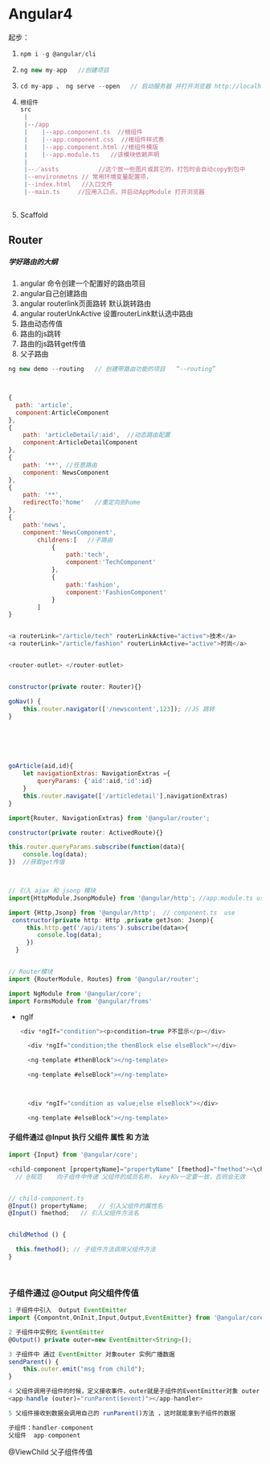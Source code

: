 #  Angular4

起步：

1. ```javascript
   npm i -g @angular/cli
   ```

2. ```javascript
   ng new my-app   //创建项目
   ```

3. ```javascript
   cd my-app 、 ng serve --open   // 启动服务器 并打开浏览器 http://localhost:4200
   ```

4. ```javascript
   根组件
   src
    |
    |--/app
    |	 |--app.component.ts  //根组件
    |	 |--app.component.css  //根组件样式表
    |	 |--app.component.html //根组件模版
    |	 |--app.module.ts   //该模块依赖声明
    |
    |--／assts 			//这个放一些图片或其它的，打包时会自动copy到包中
    |--environmetns // 常用环境变量配置项，
    |--index.html   //入口文件
    |--main.ts     //应用入口点，并启动AppModule 打开浏览器 
   	
   ```

5. Scaffold




## Router 



##### 学好路由的大纲

1. angular 命令创建一个配置好的路由项目
2. angular自己创建路由
3. angular routerlink页面路转 默认跳转路由
4. angular routerUnkActive 设置routerLink默认选中路由
5. 路由动态传值
6. 路由的js跳转
7. 路由的js路转get传值
8. 父子路由



```javascript
ng new demo --routing   // 创建带路由功能的项目   “--routing”



{
  path: 'article',
  component:ArticleComponent
},
{
	path: 'articleDetail/:aid',  //动态路由配置
    component:ArticleDetailComponent
},
{
    path: '**', //任意路由
    component: NewsComponent
},
{
    path: '**',
    redirectTo:'home'   //重定向到home
},
{
    path:'news',
    component:'NewsComponent',
        childrens:[   //子路由
            {
                path:'tech',
            	component:'TechComponent'
            },
            {
                path:'fashion',
                component:'FashionComponent'
            }
        ]
}


<a routerLink="/article/tech" routerLinkActive="active">技术</a>
<a routerLink="/article/fashion" routerLinkActive="active">时尚</a>


<router-outlet> </router-outlet>


constructor(private router: Router){}

goNav() {
    this.router.navigator(['/newscontent',123]); //JS 跳转
}






goArticle(aid,id){
	let navigationExtras: NavigationExtras ={
    	queryParams: {'aid':aid,'id':id}
	}
    this.router.navigate(['/articledetail'],navigationExtras)
}

import{Router, NavigationExtras} from '@angular/router';

constructor(private router: ActivedRoute){}

this.router.queryParams.subscribe(function(data){
    console.log(data);
})  //获取get传值

```












```javascript


// 引入 ajax 和 jsonp 模块
import{HttpModule,JsonpModule} from '@angular/http'; //app.module.ts use

import {Http,Jsonp} from '@angular/http';  // component.ts  use 
 constructor(private http: Http ,private getJson: Jsonp){
     this.http.get('/api/items').subscribe(data=>{
 		console.log(data);
     })
  }


// Router模块
import {RouterModule, Routes} from '@angular/router';

import NgModule from '@angular/core';
import FormsModule from '@angular/froms'
```



- ngIf

  ```javascript
  <div *ngIf="condition"><p>condition=true P不显示</p></div>

    <div *ngIf="condition;the thenBlock else elseBlock"></div>

    <ng-template #thenBlock"></ng-template>

    <ng-template #elseBlock"></ng-template>



    <div *ngIf="condition as value;else elseBlock"></div>

    <ng-template #elseBlock"></ng-template>

  ```






#### 子组件通过 @Input 执行 父组件 属性 和 方法

  ```typescript
import {Input} from '@angular/core';

<child-component [propertyName]="propertyName" [fmethod]="fmethod"><\child-component> 
    // @规范    向子组件中传递 父组件的成员名称， key和v一定要一致，否则会无效 


// child-component.ts 
@Input() propertyName;   // 引入父组件的属性名 
@Input() fmethod;   // 引入父组件方法名


childMethod () {
  
    this.fmethod(); // 子组件方法调用父组件方法
}




  ```


### 子组件通过 @Output 向父组件传值

```javascript
1 子组件中引入  Output EventEmitter
import {Compontnt,OnInit,Input,Output,EventEmitter} from '@angular/core';

2 子组件中实例化 EventEmitter
@Output() private outer=new EventEmitter<String>();

3 子组件中 通过 EventEmitter 对象outer 实例广播数据
sendParent() {
	this.outer.emit("msg from child");
}

4 父组件调用子组件的时候，定义接收事件，outer就是子组件的EventEmitter对象 outer
<app-handle (outer)="runParent($event)"></app-handler>

5 父组件接收到数据会调用自己的 runParent()方法 ，这时就能拿到子组件的数据

子组件：handler-component
父组件  app-component
```





@ViewChild  父子组件传值



